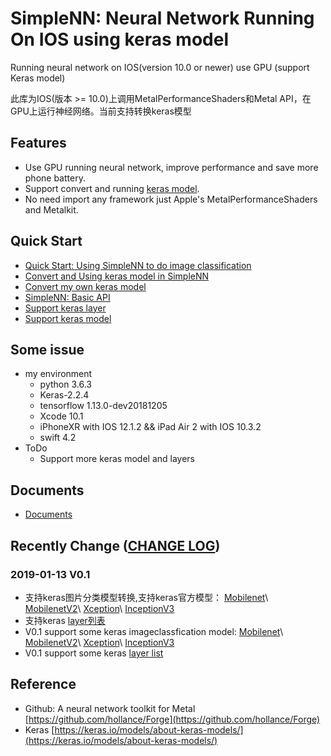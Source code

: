 # SimpleNN: Neural Network Running On IOS using keras model
Running neural network on IOS(version 10.0 or newer) use GPU (support Keras model)

此库为IOS(版本 >= 10.0)上调用MetalPerformanceShaders和Metal API，在GPU上运行神经网络。当前支持转换keras模型
## Features
 - Use GPU running neural network, improve performance and save more phone battery.
 - Support convert and running [keras model](./Document/model_list.markdown).
 - No need import any framework just Apple's MetalPerformanceShaders and Metalkit.

## Quick Start
- [Quick Start: Using SimpleNN to do image classification](./Document/image_classification.markdown)
- [Convert and Using keras model in SimpleNN](./Document/convert_keras_model.markdown)
- [Convert my own keras model](./Document/convert_my_model.markdown)
- [SimpleNN: Basic API](./Document/basic_api.markdown)
- [Support keras layer](./Document/layer_list.markdown)
- [Support keras model](./Document/model_list.markdown)

## Some issue
- my environment
    - python 3.6.3
    - Keras-2.2.4
    - tensorflow 1.13.0-dev20181205
    - Xcode 10.1
    - iPhoneXR with IOS 12.1.2 && iPad Air 2 with IOS 10.3.2
    - swift 4.2
- ToDo
    - Support more keras model and layers

## Documents
- [Documents](./Document)

## Recently Change ([CHANGE LOG](./Document/change_log.markdown))
### 2019-01-13 V0.1
 - 支持keras图片分类模型转换,支持keras官方模型： [Mobilenet](https://keras.io/applications/#mobilenet)\ [MobilenetV2](https://keras.io/applications/#mobilenetv2)\ [Xception](https://keras.io/applications/#xception)\ [InceptionV3](https://keras.io/applications/#inceptionv3)
 - 支持keras [layer列表](https://github.com/luozhiping/neural_network_on_ios/blob/master/Document/layer_list.markdown)
 - V0.1 support some keras imageclassfication model: [Mobilenet](https://keras.io/applications/#mobilenet)\ [MobilenetV2](https://keras.io/applications/#mobilenetv2)\ [Xception](https://keras.io/applications/#xception)\ [InceptionV3](https://keras.io/applications/#inceptionv3)
 - V0.1 support some keras [layer list](https://github.com/luozhiping/neural_network_on_ios/blob/master/Document/layer_list.markdown)

## Reference
- Github: A neural network toolkit for Metal [https://github.com/hollance/Forge](https://github.com/hollance/Forge)
- Keras [https://keras.io/models/about-keras-models/](https://keras.io/models/about-keras-models/)